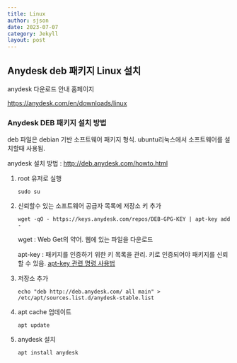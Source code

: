 ```yaml
---
title: Linux
author: sjson
date: 2023-07-07
category: Jekyll
layout: post
---
```




Anydesk deb 패키지 Linux 설치
-------------

anydesk 다운로드 안내 홈페이지

https://anydesk.com/en/downloads/linux



### Anydesk DEB 패키지 설치 방법

deb 파일은 debian 기반 소프트웨어 패키지 형식. ubuntu리눅스에서 소프트웨어를 설치할때 사용됨. 

anydesk 설치 방법 : http://deb.anydesk.com/howto.html

1. root 유저로 실행
   ```
   sudo su
   ```

2. 신뢰할수 있는 소프트웨어 공급자 목록에 저장소 키 추가

   ```
   wget -qO - https://keys.anydesk.com/repos/DEB-GPG-KEY | apt-key add -
   ```

   wget : Web Get의 약어. 웹에 있는 파일을 다운로드

   apt-key : 패키지를 인증하기 위한 키 목록을 관리. 키로 인증되어야 패키지를 신뢰할 수 있음. [apt-key 관련 명령 사용법](https://weftnwarp.kr/site-it/archives/%EC%9A%B0%EB%B6%84%ED%88%ACubuntu-%ED%8C%A8%ED%82%A4%EC%A7%80-%EA%B4%80%EB%A6%AC-apt-key-%EB%AA%85%EB%A0%B9-%EC%82%AC%EC%9A%A9%EB%B2%95/)

   

3. 저장소 추가

   ```
   echo "deb http://deb.anydesk.com/ all main" > /etc/apt/sources.list.d/anydesk-stable.list
   ```

   

4. apt cache 업데이트

   ```
   apt update
   ```

   

5. anydesk 설치

   ```
   apt install anydesk
   ```



[1]: https://github.com/allejo/jekyll-toc
